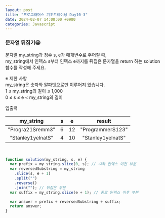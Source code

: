 ```yaml
---
layout: post
title: "프로그래머스 기초트레이닝 Day10-3"
date: 2024-02-07 14:00:00 +0900
categories: Javascript
---
```


### 문자열 뒤집기😀

문자열 my_string과 정수 s, e가 매개변수로 주어질 때,<br>
my_string에서 인덱스 s부터 인덱스 e까지를 뒤집은 문자열을 return 하는 solution 함수를 작성해 주세요.<br>

※ 제한 사항<br>
my_string은 숫자와 알파벳으로만 이루어져 있습니다.<br>
1 ≤ my_string의 길이 ≤ 1,000<br>
0 ≤ s ≤ e < my_string의 길이<br>

입출력 <br>

|     my_string     |  s  |  e  |      result       |
| :---------------: | :-: | :-: | :---------------: |
| "Progra21Sremm3"  |  6  | 12  | "ProgrammerS123"  |
| "Stanley1yelnatS" |  4  | 10  | "Stanley1yelnatS" |

<br>

```javascript
function solution(my_string, s, e) {
  var prefix = my_string.slice(0, s); // 시작 인덱스 이전 부분
  var reversedSubstring = my_string
    .slice(s, e + 1)
    .split("")
    .reverse()
    .join(""); // 뒤집은 부분
  var suffix = my_string.slice(e + 1); // 종료 인덱스 이후 부분

  var answer = prefix + reversedSubstring + suffix;
  return answer;
}
```
